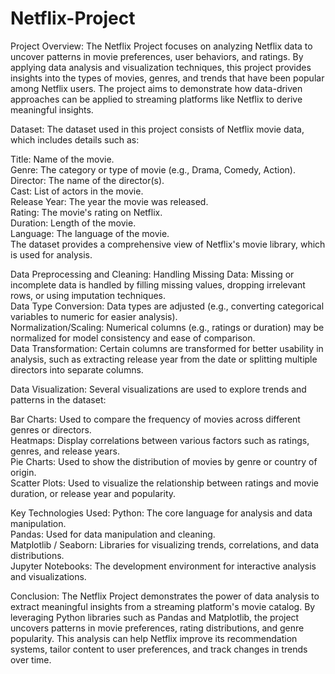 # Netflix-Project

Project Overview:
The Netflix Project focuses on analyzing Netflix data to uncover patterns in movie preferences, user behaviors, and ratings. By applying data analysis and visualization techniques, this project provides insights into the types of movies, genres, and trends that have been popular among Netflix users. The project aims to demonstrate how data-driven approaches can be applied to streaming platforms like Netflix to derive meaningful insights.

Dataset:
The dataset used in this project consists of Netflix movie data, which includes details such as:

Title: Name of the movie.  
Genre: The category or type of movie (e.g., Drama, Comedy, Action).            
Director: The name of the director(s).            
Cast: List of actors in the movie.           
Release Year: The year the movie was released.                 
Rating: The movie's rating on Netflix.                
Duration: Length of the movie.                   
Language: The language of the movie.                
The dataset provides a comprehensive view of Netflix's movie library, which is used for analysis.

Data Preprocessing and Cleaning:
Handling Missing Data: Missing or incomplete data is handled by filling missing values, dropping irrelevant rows, or using imputation techniques.            
Data Type Conversion: Data types are adjusted (e.g., converting categorical variables to numeric for easier analysis).                    
Normalization/Scaling: Numerical columns (e.g., ratings or duration) may be normalized for model consistency and ease of comparison.                      
Data Transformation: Certain columns are transformed for better usability in analysis, such as extracting release year from the date or splitting multiple directors into separate columns.             

Data Visualization:
Several visualizations are used to explore trends and patterns in the dataset:

Bar Charts: Used to compare the frequency of movies across different genres or directors.                    
Heatmaps: Display correlations between various factors such as ratings, genres, and release years.                    
Pie Charts: Used to show the distribution of movies by genre or country of origin.                    
Scatter Plots: Used to visualize the relationship between ratings and movie duration, or release year and popularity. 

Key Technologies Used:
Python: The core language for analysis and data manipulation.         
Pandas: Used for data manipulation and cleaning.            
Matplotlib / Seaborn: Libraries for visualizing trends, correlations, and data distributions.             
Jupyter Notebooks: The development environment for interactive analysis and visualizations.            

Conclusion:
The Netflix Project demonstrates the power of data analysis to extract meaningful insights from a streaming platform's movie catalog. By leveraging Python libraries such as Pandas and Matplotlib, the project uncovers patterns in movie preferences, rating distributions, and genre popularity. This analysis can help Netflix improve its recommendation systems, tailor content to user preferences, and track changes in trends over time.

